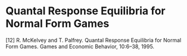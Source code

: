 # Quantal Response Equilibria for Normal Form Games

\[12\] R. McKelvey and T. Palfrey. Quantal Response Equilibria for Normal Form Games. Games and Economic Behavior, 10:6–38, 1995.

